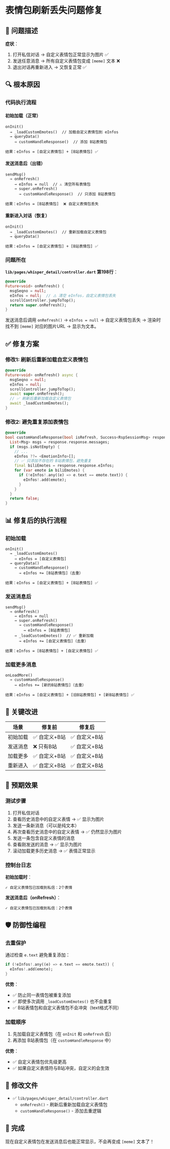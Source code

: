 # 表情包刷新丢失问题修复

## 🐛 问题描述

**症状**：
1. 打开私信对话 → 自定义表情包正常显示为图片 ✅
2. 发送任意消息 → 所有自定义表情包变成 `[meme]` 文本 ❌
3. 退出对话再重新进入 → 又恢复正常 ✅

## 🔍 根本原因

### 代码执行流程

#### 初始加载（正常）
```
onInit()
  → _loadCustomEmotes()  // 加载自定义表情包到 eInfos
  → queryData()
    → customHandleResponse()  // 添加 B站表情包
    
结果：eInfos = [自定义表情包] + [B站表情包] ✅
```

#### 发送消息后（出错）
```
sendMsg()
  → onRefresh()
    → eInfos = null  // ⚠️ 清空所有表情包
    → super.onRefresh()
      → customHandleResponse()  // 只添加 B站表情包
      
结果：eInfos = [B站表情包]  ❌ 自定义表情包丢失
```

#### 重新进入对话（恢复）
```
onInit()
  → _loadCustomEmotes()  // 重新加载自定义表情包
  → queryData()
    
结果：eInfos = [自定义表情包] + [B站表情包] ✅
```

### 问题所在

**`lib/pages/whisper_detail/controller.dart` 第198行**：
```dart
@override
Future<void> onRefresh() {
  msgSeqno = null;
  eInfos = null;  // ⚠️ 清空 eInfos，自定义表情包丢失
  scrollController.jumpToTop();
  return super.onRefresh();
}
```

发送消息后调用 `onRefresh()` → `eInfos = null` → 自定义表情包丢失 → 渲染时找不到 `[meme]` 对应的图片URL → 显示为文本。

## ✅ 修复方案

### 修改1: 刷新后重新加载自定义表情包

```dart
@override
Future<void> onRefresh() async {
  msgSeqno = null;
  eInfos = null;
  scrollController.jumpToTop();
  await super.onRefresh();
  // ✅ 刷新后重新加载自定义表情包
  await _loadCustomEmotes();
}
```

### 修改2: 避免重复添加表情包

```dart
@override
bool customHandleResponse(bool isRefresh, Success<RspSessionMsg> response) {
  List<Msg> msgs = response.response.messages;
  if (msgs.isNotEmpty) {
    // ...
    eInfos ??= <EmotionInfo>[];
    // ✅ 只添加不存在的 B站表情包，避免重复
    final biliEmotes = response.response.eInfos;
    for (var emote in biliEmotes) {
      if (!eInfos!.any((e) => e.text == emote.text)) {
        eInfos!.add(emote);
      }
    }
  }
  return false;
}
```

## 📊 修复后的执行流程

### 初始加载
```
onInit()
  → _loadCustomEmotes()  
    → eInfos = [自定义表情包]
  → queryData()
    → customHandleResponse()
      → eInfos += [B站表情包]（去重）
      
结果：eInfos = [自定义表情包] + [B站表情包] ✅
```

### 发送消息后
```
sendMsg()
  → onRefresh()
    → eInfos = null
    → super.onRefresh()
      → customHandleResponse()
        → eInfos = [B站表情包]
    → _loadCustomEmotes()  // ✅ 重新加载
      → eInfos += [自定义表情包]（去重）
      
结果：eInfos = [B站表情包] + [自定义表情包] ✅
```

### 加载更多消息
```
onLoadMore()
  → customHandleResponse()
    → eInfos += [新的B站表情包]（去重）
    
结果：eInfos = [自定义表情包] + [旧B站表情包] + [新B站表情包] ✅
```

## 🔑 关键改进

| 场景 | 修复前 | 修复后 |
|------|--------|--------|
| 初始加载 | ✅ 自定义+B站 | ✅ 自定义+B站 |
| 发送消息 | ❌ 只有B站 | ✅ 自定义+B站 |
| 加载更多 | ✅ 自定义+B站 | ✅ 自定义+B站 |
| 重新进入 | ✅ 自定义+B站 | ✅ 自定义+B站 |

## 🎯 预期效果

### 测试步骤
1. 打开私信对话
2. 查看历史消息中的自定义表情 → ✅ 显示为图片
3. 发送一条新消息（可以是纯文本）
4. 再次查看历史消息中的自定义表情 → ✅ 仍然显示为图片
5. 发送一条包含自定义表情的消息
6. 查看刚发送的消息 → ✅ 显示为图片
7. 滚动加载更多历史消息 → ✅ 表情正常显示

### 控制台日志

**初始加载时**：
```
✓ 自定义表情包已加载到私信：2个表情
```

**发送消息后（onRefresh）**：
```
✓ 自定义表情包已加载到私信：2个表情
```

## 🛡️ 防御性编程

### 去重保护
通过检查 `e.text` 避免重复添加：
```dart
if (!eInfos!.any((e) => e.text == emote.text)) {
  eInfos!.add(emote);
}
```

**优势**：
- ✅ 防止同一表情包被重复添加
- ✅ 即使多次调用 `_loadCustomEmotes()` 也不会重复
- ✅ B站表情包和自定义表情包不会冲突（text格式不同）

### 加载顺序
1. 先加载自定义表情包（在 `onInit` 和 `onRefresh` 后）
2. 再添加 B站表情包（在 `customHandleResponse` 中）

**优势**：
- ✅ 自定义表情包优先级更高
- ✅ 如果自定义表情符与B站冲突，自定义的会生效

## 📝 修改文件

- ✅ `lib/pages/whisper_detail/controller.dart`
  - `onRefresh()` - 刷新后重新加载自定义表情包
  - `customHandleResponse()` - 添加去重逻辑

## 🎉 完成

现在自定义表情包在发送消息后也能正常显示，不会再变成 `[meme]` 文本了！
